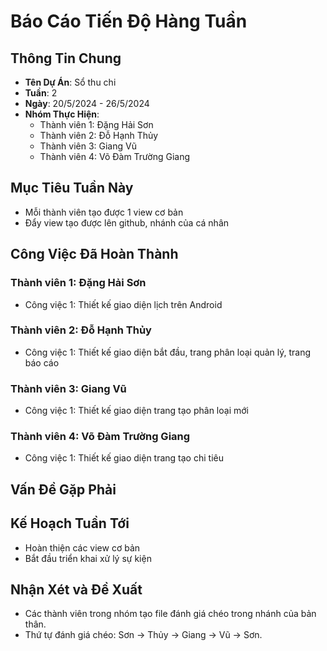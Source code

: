 # Báo Cáo Tiến Độ Hàng Tuần

## Thông Tin Chung
- **Tên Dự Án**:  Sổ thu chi
- **Tuần**: 2
- **Ngày**: 20/5/2024 - 26/5/2024
- **Nhóm Thực Hiện**: 
  - Thành viên 1: Đặng Hải Sơn 
  - Thành viên 2: Đỗ Hạnh Thủy
  - Thành viên 3: Giang Vũ
  - Thành viên 4: Võ Đàm Trường Giang

## Mục Tiêu Tuần Này
- Mỗi thành viên tạo được 1 view cơ bản
- Đẩy view tạo được lên github, nhánh của cá nhân

## Công Việc Đã Hoàn Thành

### Thành viên 1: Đặng Hải Sơn
- Công việc 1: Thiết kế giao diện lịch trên Android

### Thành viên 2: Đỗ Hạnh Thủy
- Công việc 1: Thiết kế giao diện bắt đầu, trang phân loại quản lý, trang báo cáo

### Thành viên 3: Giang Vũ
- Công việc 1: Thiết kế giao diện trang tạo phân loại mới

### Thành viên 4: Võ Đàm Trường Giang
- Công việc 1: Thiết kế giao diện trang tạo chi tiêu

## Vấn Đề Gặp Phải

## Kế Hoạch Tuần Tới
- Hoàn thiện các view cơ bản
- Bắt đầu triển khai xử lý sự kiện

## Nhận Xét và Đề Xuất
- Các thành viên trong nhóm tạo file đánh giá chéo trong nhánh của bản thân.
- Thứ tự đánh giá chéo: Sơn -> Thủy -> Giang -> Vũ -> Sơn.
